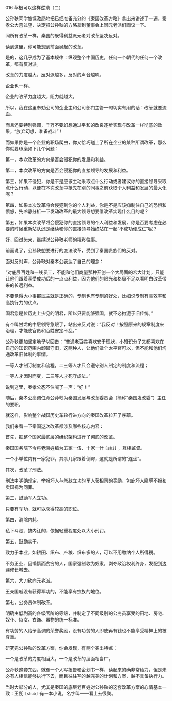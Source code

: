 016 草根可以这样逆袭（二）




公孙鞅同学慷慨激昂地把已经准备充分的《秦国改革方略》拿出来讲述了一遍，秦孝公大喜过望，决定把公孙鞅的方略拿到董事会上同元老派们商议一下。

同所有改革一样，秦国的既得利益派元老对改革坚决反对。



读到这里，你可能想到前面吴起的改革。

是的，这几乎成为了基本规律：纵观整个中国历史，任何一个朝代的任何一个改革，都有反对派。

改革的力度越大，反对派越多，反对的声音越响。

企业也一样。

企业的改革力度越大，阻力就越大。

所以，我在这里奉劝公司的企业主和公司部门主管一句切实有用的话：改革就要流血。

而且还要特别强调，千万不要幻想通过平和的改良逐步实现与改革一样彻底的效果，“放弃幻想，准备战斗”！



而如果你是一个企业的职场爬虫，你又恰巧碰上了所在企业的某种所谓改革，那么你就要琢磨如下几个问题：

第一，本次改革的方向是否会侵犯你的发展和利益。

第二，本次改革的方向是否会侵犯你的直接领导的发展和利益。

第三，如果不侵犯，你是不是应该主动采取点什么行动或者建议你的直接领导采取点什么行动，以便在本次改革中抢先在别的同事之前获取个人利益和发展的最大化呢？

第四，如果本次改革将会侵犯到你的个人利益，你是不是应该抑制住自己的恐惧和愤怒，先冷静分析一下发动改革的最大领导想要借改革实现什么目的呢？

第五，如果本次改革将会侵犯你的直接领导的个人利益和发展，你是否要考虑在必要的时候重新站队还是继续和你的直接领导始终站在一起“不成功便成仁”呢？



好，回过头来，继续说公孙鞅老师的精彩往事。

前面说了，公孙鞅想要进行的变法改革，受到了秦国贵族们的反对。

面对反对声，公孙鞅对秦孝公表达了自己的理念：

“对底层百姓和一线员工，不能和他们商量那种开创一个大局面的宏大计划，只能让他们跟着享受成功后的一点点利益，因为他们的眼光和格局不足以看明白改革带来的长远利益。

不要觉得大小事都民主就是正确的，专制也有专制的好处，比如说专制有高效率和高执行力的优点。

国君您是位历史上少见的明君，所以只要能够强国，就不必拘泥于旧传统。”



有个叫甘龙的中层领导急眼了，站出来反对说：“我反对！按照原来的规章制度来治理，才能使官员和百姓安定不乱。”

公孙鞅更加坚定地予以回击：“普通老百姓喜欢安于现状，小知识分子又都喜欢在自己的知识范围内顽固守旧，这两种人，让他们做个太平官可以，但不能和他们沟通改革旧体制的事情。

一等人才制订制度和流程，二三等人才只会遵守别人制定的制度和流程；

一等人才因时而变，二三等人才死守成法。”



说到这里，秦孝公忍不住喊了一声：“好！”

随后，秦孝公高调任命公孙鞅为秦国发展与改革委员会（简称“秦国发改委”）主任的要职。

就这样，影响整个战国历史车轮行进方向的秦国改革拉开了序幕。



我们来看一下秦国这次改革都涉及哪些核心内容：



首先，把整个国家最底层的组织架构进行了彻底的改革。

秦国国务院下令将老百姓编为五家一伍、十家一什 `[shí]` ，互相监督。

一个小单位内有一家犯罪，其余几家跟着倒霉，这就是所谓的“连坐”。



其次，改革了刑法。

刑法中明确规定，举报坏人与杀敌立功的军人获相同的奖励，包庇坏人隐瞒不报和卖国视为同罪。



第三，鼓励军人立功。

只要有军功，就可以获得较高的职位。



第四，消除内耗。

私下斗殴、搞内讧的，依据轻重程度处以大小刑罚。



第五，鼓励实干。

致力于本业，如耕田、织布、产粮、织布多的人，可以不用缴纳个人所得税。

不务正业、因懒惰而贫穷的人，国家强制收为奴隶，剥夺政治权利终身，发配到边疆修长城去。



第六，大刀砍向元老派。

王亲国戚没有获得军功的，不能享有宗族的地位。



第七，公务员体制改革。

明确由低到高的各级官阶的等级，并制定了不同级别的公务员享受的田地、房宅、奴仆、侍女、衣饰、器物的统一标准。

有功劳的人给予高调的荣誉奖励，没有功劳的人即使再有钱也不能享受精神上的被尊重。



研究完公孙鞅的改革方案，你会发现，有两个突出特点：

一个是改革的力度相当大，一个是改革的层面相当广。



公孙鞅这套东西，就像一个人写报告和企划书一样，读起来的确非常给力，但是未必有人相信能够执行下去，而且往往写的越完美的计划和方案，越不具备执行力。

当时大部分的人，尤其是秦国的底层老百姓对公孙鞅的这套改革方案的心情基本一致：王朔 `[shuò]` 有一本小说，名字叫——看上去很美。

